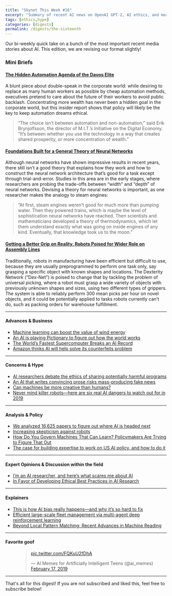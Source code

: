 ```yaml
---
title: "Skynet This Week #16"
excerpt: "Summary of recent AI news on OpenAI GPT-2, AI ethics, and more!"
tags: [ethics,hype]
categories: [digests]
permalink: /digests/the-sixteenth
---
```


Our bi-weekly quick take on a bunch of the most important recent media stories about AI. 
This edition, we are revising our format slightly! 

### Mini Briefs

####  [The Hidden Automation Agenda of the Davos Elite](https://www.nytimes.com/2019/01/25/technology/automation-davos-world-economic-forum.html)

A blunt piece about double-speak in the corporate world: while desiring to replace as many human workers as possible by cheap automation methods, executives pretend to care about the future of their workers to avoid public backlash. Concentrating more wealth has never been a hidden goal in the corporate world, but this insider report shows that policy will likely be the key to keep automation dreams ethical.

> “The choice isn’t between automation and non-automation,” said Erik Brynjolfsson, the director of M.I.T.’s Initiative on the Digital Economy. “It’s between whether you use the technology in a way that creates shared prosperity, or more concentration of wealth.”

####  [Foundations Built for a General Theory of Neural Networks](https://www.quantamagazine.org/foundations-built-for-a-general-theory-of-neural-networks-20190131)

Although neural networks have shown impressive results in recent years, there still isn’t a good theory that explains how they work and how to construct the neural network architecture that’s good for a task except through trial-and-error. Studies in this area are in the early stages, where researchers are probing the trade-offs between “width” and “depth” of neural networks. Devising a theory for neural networks is important, as one researcher makes the analogy to steam engines:

> “At first, steam engines weren’t good for much more than pumping water. Then they powered trains, which is maybe the level of sophistication neural networks have reached. Then scientists and mathematicians developed a theory of thermodynamics, which let them understand exactly what was going on inside engines of any kind. Eventually, that knowledge took us to the moon.”

####  [Getting a Better Grip on Reality, Robots Poised for Wider Role on Assembly Lines](https://www.forbes.com/sites/richblake1/2019/01/18/getting-a-better-grip-on-reality-robots-poised-for-wider-role-on-assembly-lines/)

Traditionally, robots in manufacturing have been efficient but difficult to use, because they are usually preprogrammed to perform one task only, say grasping a specific object with known shapes and locations. The Dexterity Network (“Dex-Net”) is poised to change that by tackling the problem of universal picking, where a robot must grasp a wide variety of objects with previously unknown shapes and sizes, using two different types of grippers. The system is able to reliably perform 300 mean picks per hour on novel objects, and it could be potentially applied to tasks robots currently can’t do, such as packing orders for warehouse fulfillment.

<hr>

#### Advances & Business

* [Machine learning can boost the value of wind energy](https://www.blog.google/technology/ai/machine-learning-can-boost-value-wind-energy/)
* [An AI is playing Pictionary to figure out how the world works](https://www.technologyreview.com/s/612882/an-ai-is-playing-pictionary-to-figure-out-how-the-world-works/)
* [The World’s Fastest Supercomputer Breaks an AI Record](https://www.wired.com/story/worlds-fastest-supercomputer-breaks-ai-record/)
* [Amazon thinks AI will help solve its counterfeits problem](https://www.cnn.com/2019/02/28/tech/amazon-counterfeits-project-zero/index.html)

<hr>

#### Concerns & Hype

* [AI researchers debate the ethics of sharing potentially harmful programs](https://www.theverge.com/2019/2/21/18234500/ai-ethics-debate-researchers-harmful-programs-openai)
* [An AI that writes convincing prose risks mass-producing fake news](https://www.technologyreview.com/s/612960/an-ai-tool-auto-generates-fake-news-bogus-tweets-and-plenty-of-gibberish/)
*  [Can machines be more creative than humans?](https://www.theguardian.com/technology/2019/mar/04/can-machines-be-more-creative-than-humans)
*  [Never mind killer robots—here are six real AI dangers to watch out for in 2019](https://www.technologyreview.com/s/612689/never-mind-killer-robotshere-are-six-real-ai-dangers-to-watch-out-for-in-2019/)

<hr>

#### Analysis & Policy

* [We analyzed 16,625 papers to figure out where AI is headed next](https://www.technologyreview.com/s/612768/we-analyzed-16625-papers-to-figure-out-where-ai-is-headed-next/)
* [Increasing skepticism against robots](https://www.sciencedaily.com/releases/2019/01/190122104552.htm)
* [How Do You Govern Machines That Can Learn? Policymakers Are Trying to Figure That Out](https://www.nytimes.com/2019/01/20/technology/artificial-intelligence-policy-world.html)
* [The case for building expertise to work on US AI policy, and how to do it](https://80000hours.org/articles/us-ai-policy/)

<hr>

#### Expert Opinions & Discussion within the field

* [I’m an AI researcher, and here’s what scares me about AI](https://medium.com/@racheltho/im-an-ai-researcher-and-here-is-what-scares-me-about-ai-909a406e4a71)
* [In Favor of Developing Ethical Best Practices in AI Research](http://ai.stanford.edu/blog/ethical_best_practices/)

<hr>

#### Explainers

* [This is how AI bias really happens—and why it’s so hard to fix](https://www.technologyreview.com/s/612876/this-is-how-ai-bias-really-happensand-why-its-so-hard-to-fix/)
* [Efficient large-scale fleet management via multi-agent deep reinforcement learning](https://blog.acolyer.org/2019/03/04/efficient-large-scale-fleet-management-via-multi-agent-deep-reinforcement-learning/)
* [Beyond Local Pattern Matching: Recent Advances in Machine Reading](http://ai.stanford.edu/blog/beyond_local_pattern_matching/)

<hr>

#### Favorite goof

<figure>
<blockquote class="twitter-tweet" data-lang="en"><p lang="und" dir="ltr"><a href="https://t.co/FQKuU2fDhA">pic.twitter.com/FQKuU2fDhA</a></p>&mdash; AI Memes for Artificially Intelligent Teens (@ai_memes) <a href="https://twitter.com/ai_memes/status/1097122124504944640?ref_src=twsrc%5Etfw">February 17, 2019</a></blockquote>
<script async src="https://platform.twitter.com/widgets.js" charset="utf-8"></script>
</figure>

<hr>

That's all for this digest! If you are not subscribed and liked this, feel free to subscribe below!









